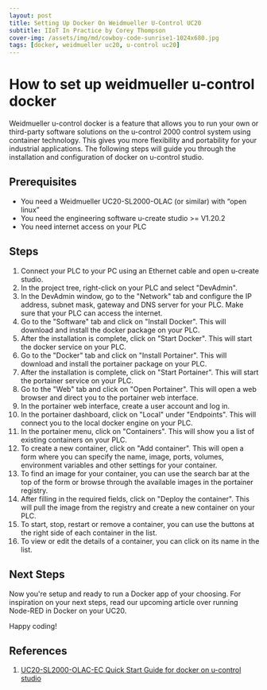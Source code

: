 ```yaml
---
layout: post
title: Setting Up Docker On Weidmueller U-Control UC20
subtitle: IIoT In Practice by Corey Thompson
cover-img: /assets/img/md/cowboy-code-sunrise1-1024x680.jpg
tags: [docker, weidmueller uc20, u-control uc20]
---
```


# How to set up weidmueller u-control docker

Weidmueller u-control docker is a feature that allows you to run your own or third-party software solutions on the u-control 2000 control system using container technology. This gives you more flexibility and portability for your industrial applications. The following steps will guide you through the installation and configuration of docker on u-control studio.

## Prerequisites

- You need a Weidmueller UC20-SL2000-OLAC (or similar) with “open linux”
- You need the engineering software u-create studio >= V1.20.2
- You need internet access on your PLC

## Steps

1. Connect your PLC to your PC using an Ethernet cable and open u-create studio.
2. In the project tree, right-click on your PLC and select "DevAdmin".
3. In the DevAdmin window, go to the "Network" tab and configure the IP address, subnet mask, gateway and DNS server for your PLC. Make sure that your PLC can access the internet.
4. Go to the "Software" tab and click on "Install Docker". This will download and install the docker package on your PLC.
5. After the installation is complete, click on "Start Docker". This will start the docker service on your PLC.
6. Go to the "Docker" tab and click on "Install Portainer". This will download and install the portainer package on your PLC.
7. After the installation is complete, click on "Start Portainer". This will start the portainer service on your PLC.
8. Go to the "Web" tab and click on "Open Portainer". This will open a web browser and direct you to the portainer web interface.
9. In the portainer web interface, create a user account and log in.
10. In the portainer dashboard, click on "Local" under "Endpoints". This will connect you to the local docker engine on your PLC.
11. In the portainer menu, click on "Containers". This will show you a list of existing containers on your PLC.
12. To create a new container, click on "Add container". This will open a form where you can specify the name, image, ports, volumes, environment variables and other settings for your container.
13. To find an image for your container, you can use the search bar at the top of the form or browse through the available images in the portainer registry.
14. After filling in the required fields, click on "Deploy the container". This will pull the image from the registry and create a new container on your PLC.
15. To start, stop, restart or remove a container, you can use the buttons at the right side of each container in the list.
16. To view or edit the details of a container, you can click on its name in the list.

## Next Steps

Now you're setup and ready to run a Docker app of your choosing. For inspiration on your next steps, read our upcoming article over running Node-RED in Docker on your UC20.

Happy coding!

## References

1. [UC20-SL2000-OLAC-EC Quick Start Guide for docker on u-control studio](https://mdcop.weidmueller.com/awp/A/Weidmueller_Assets/225511)